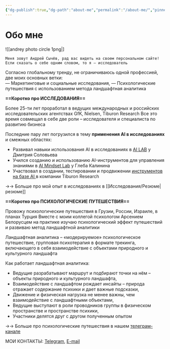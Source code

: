 ```yaml
---
{"dg-publish":true,"dg-path":"about-me","permalink":"/about-me/","pinned":true,"tags":["gardenEntry"]}
---
```


# Обо мне

![[andrey photo circle 1png|]

~~~~ 
Меня зовут Андрей Сычёв, рад вас видеть на своем персональном сайте!
Если сказать о себе одним словом, то я — исследователь
~~~~ 
Согласно глобальному тренду, не ограничиваюсь одной профессией, две моих основных ветки:  
— Маркетинговые и социальные исследования, 
— Психологические путешествия с использованием метода ландшафтная аналитика



**==Коротко про ИССЛЕДОВАНИЯ==**

Более 25-ти лет проработал в ведущих международных и российских исследовательских агентствах GfK, Nielsen, Tiburon Research Все это время совмещал в себе две роли – исследователя и специалиста по развитию бизнеса

Последние  пару лет погрузился в тему **применения AI в исследованиях** и смежных областях:  
- Развивал навыки использования AI в исследованиях в  [AI LAB](https://ai-labtech) у Дмитрия Соловьева 
- Учился созданию и использованию AI-инструментов для управления знаниями в  [AI Mindset Lab](https://aimindsetorg/)  у Глеба Калинина
- Участвовал в создании, тестировании и продвижении [инструментов на базе AI ](https://blogfastunaru/insightchat) в компании Tiburon Research 

→→ Больше про мой опыт в исследованиях в [[Исследования/Резюме\|резюме]] 


**==Коротко про ПСИХОЛОГИЧЕСКИЕ ПУТЕШЕСТВИЯ==**

Провожу психологические путешествия в Грузии, России, Израиле, в планах Турция Вместе с моим коллегой психологом Арсением Белорусцем на практике изучаю психологический эффект путешествий и развиваю метод ландшафтной аналитики 

Ландшафтная аналитика –  «модерируемое» психологическое путешествие, групповая психотерапия в формате трекинга, включающего в себя взаимодействие с объектами природного и культурного ландшафта

Как работает ландшафтная аналитика:

- Ведущие разрабатывают маршрут и подбирают точки на нём – объекты природного и культурного ландшафта,
- Взаимодействие с ландшафтом рождает инсайты –  природа отражает содержание психики и дает важные подсказки,
- Движение и физическая нагрузка не менее важны, чем взаимодействие с ландшафтными объектами,
- Ведущие выступают в роли проводников группы в физическом пространстве и пространстве психики,
- Участники делятся друг с другом полученным опытом

→→ Больше про психологические путешествия в нашем [телеграм-канале ](https://tme/outsideinsight)

МОИ КОНТАКТЫ: [Telegram](https://tme/andreyscyhev), [E-mail ](mailto:sychevonline@gmailcom)

